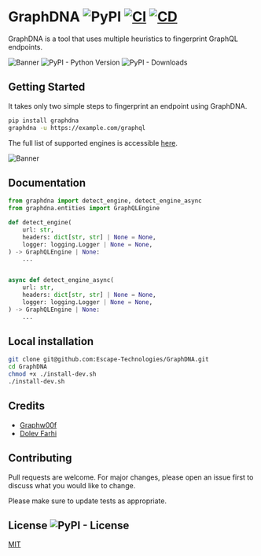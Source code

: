 # GraphDNA ![PyPI](https://img.shields.io/pypi/v/GraphDNA) [![CI](https://github.com/Escape-Technologies/GraphDNA/actions/workflows/ci.yaml/badge.svg)](https://github.com/Escape-Technologies/GraphDNA/actions/workflows/ci.yaml) [![CD](https://github.com/Escape-Technologies/GraphDNA/actions/workflows/cd.yaml/badge.svg)](https://github.com/Escape-Technologies/GraphDNA/actions/workflows/cd.yaml)

GraphDNA is a tool that uses multiple heuristics to fingerprint GraphQL endpoints.

![Banner](docs/banner.png)
![PyPI - Python Version](https://img.shields.io/pypi/pyversions/GraphDNA) ![PyPI - Downloads](https://img.shields.io/pypi/dm/GraphDNA)

## Getting Started

It takes only two simple steps to fingerprint an endpoint using GraphDNA.

```bash
pip install graphdna
graphdna -u https://example.com/graphql
```

The full list of supported engines is accessible [here](https://github.com/Escape-Technologies/GraphDNA/blob/main/graphdna/entities/engines.py).

![Banner](docs/hackerone.png)

## Documentation

```python
from graphdna import detect_engine, detect_engine_async
from graphdna.entities import GraphQLEngine

def detect_engine(
    url: str,
    headers: dict[str, str] | None = None,
    logger: logging.Logger | None = None,
) -> GraphQLEngine | None:
    ...


async def detect_engine_async(
    url: str,
    headers: dict[str, str] | None = None,
    logger: logging.Logger | None = None,
) -> GraphQLEngine | None:
    ...
```

## Local installation

```bash
git clone git@github.com:Escape-Technologies/GraphDNA.git
cd GraphDNA
chmod +x ./install-dev.sh
./install-dev.sh
```

## Credits

* [Graphw00f](https://github.com/dolevf/graphw00f)
* [Dolev Farhi](https://github.com/dolevf)

## Contributing

Pull requests are welcome. For major changes, please open an issue first to discuss what you would like to change.

Please make sure to update tests as appropriate.

## License ![PyPI - License](https://img.shields.io/pypi/l/GraphDNA)

[MIT](https://choosealicense.com/licenses/mit/)
